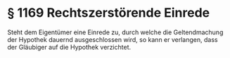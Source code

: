 # § 1169 Rechtszerstörende Einrede
Steht dem Eigentümer eine Einrede zu, durch welche die Geltendmachung der Hypothek dauernd ausgeschlossen wird, so kann er verlangen, dass der Gläubiger auf die Hypothek verzichtet.